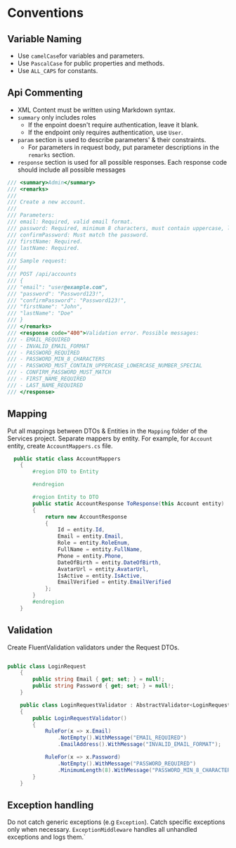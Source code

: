 ﻿# Conventions

## Variable Naming
- Use `camelCase`for variables and parameters.
- Use `PascalCase` for public properties and methods.
- Use `ALL_CAPS` for constants.

## Api Commenting
- XML Content must be written using Markdown syntax.
- `summary` only includes roles
    - If the enpoint doesn't require authentication, leave it blank.
    - If the endpoint only requires authentication, use `User`.
- `param` section is used to describe parameters' & their constraints.
	- For parameters in request body, put parameter descriptions in the `remarks` section.
- `response` section is used for all possible responses. Each response code should include all possible messages

``` csharp
/// <summary>Admin</summary>
/// <remarks>
///
/// Create a new account.  
///
/// Parameters:
/// email: Required, valid email format.  
/// password: Required, minimum 8 characters, must contain uppercase, lowercase, number, and special character.  
/// confirmPassword: Must match the password.  
/// firstName: Required.  
/// lastName: Required.  
///
/// Sample request:
///
/// POST /api/accounts  
/// {  
/// "email": "user@example.com",  
/// "password": "Password123!",  
/// "confirmPassword": "Password123!",  
/// "firstName": "John",  
/// "lastName": "Doe"  
/// }
/// </remarks>
/// <response code="400">Validation error. Possible messages:
/// - EMAIL_REQUIRED  
/// - INVALID_EMAIL_FORMAT  
/// - PASSWORD_REQUIRED  
/// - PASSWORD_MIN_8_CHARACTERS  
/// - PASSWORD_MUST_CONTAIN_UPPERCASE_LOWERCASE_NUMBER_SPECIAL  
/// - CONFIRM_PASSWORD_MUST_MATCH  
/// - FIRST_NAME_REQUIRED  
/// - LAST_NAME_REQUIRED  
/// </response>
```

## Mapping

Put all mappings between DTOs & Entities in the `Mapping` folder of the Services project. Separate mappers by entity. For example, for `Account` entity, create `AccountMappers.cs` file.

```csharp
  public static class AccountMappers
    {
        #region DTO to Entity

        #endregion

        #region Entity to DTO
        public static AccountResponse ToResponse(this Account entity)
        {
            return new AccountResponse
            {
                Id = entity.Id,
                Email = entity.Email,
                Role = entity.RoleEnum,
                FullName = entity.FullName,
                Phone = entity.Phone,
                DateOfBirth = entity.DateOfBirth,
                AvatarUrl = entity.AvatarUrl,
                IsActive = entity.IsActive,
                EmailVerified = entity.EmailVerified
            };
        }
        #endregion
    }
```

## Validation

Create FluentValidation validators under the Request DTOs.
```csharp

public class LoginRequest
    {
        public string Email { get; set; } = null!;
        public string Password { get; set; } = null!;
    }

    public class LoginRequestValidator : AbstractValidator<LoginRequest>
    {
        public LoginRequestValidator()
        {
            RuleFor(x => x.Email)
                .NotEmpty().WithMessage("EMAIL_REQUIRED")
                .EmailAddress().WithMessage("INVALID_EMAIL_FORMAT");

            RuleFor(x => x.Password)
                .NotEmpty().WithMessage("PASSWORD_REQUIRED")
                .MinimumLength(8).WithMessage("PASSWORD_MIN_8_CHARACTERS");
        }
    }

```

## Exception handling
Do not catch generic exceptions (e.g `Exception`). Catch specific exceptions only when necessary.
`ExceptionMiddleware` handles all unhandled exceptions and logs them.`

